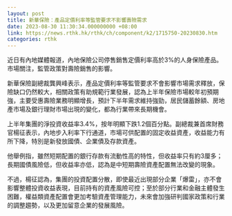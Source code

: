 ```yaml
---
layout: post
title: 新華保險：產品定價利率等監管要求不影響壽險需求
date: 2023-08-30 11:30:34.000000000 +08:00
link: https://news.rthk.hk/rthk/ch/component/k2/1715750-20230830.htm
categories: rthk
---
```


近日有內地媒體報道，內地保險公司停售銷售定價利率高於3%的人身保險產品。市場關注，監管政策對壽險銷售的影響。

新華保險副總裁龔興峰表示，產品定價利率等監管要求不會影響市場需求釋放，保險缺口仍然較大，相關政策有助規範行業發展，認為上半年保險市場較年初預期強，主要受惠壽險業務明顯增長，預計下半年需求維持強勁，居民儲蓄餘額、房地產市場及銀行理財市場出現的變化，都為行業帶來長期機會。

上半年集團的淨投資收益率3.4%，按年明顯下跌1.2個百分點。副總裁兼首席財務官楊征表示，內地步入利率下行通道，市場可供配置的固定收益資產，收益能力有所下降，特別是新發放國債、企業債及存款資產。

他舉例指，雖然短期配置的銀行存款有流動性高的特性，但收益率只有約3厘多；長期國債風險低，但收益率亦低，認為是中短期壽險資產配置無法改變的現象。

不過，楊征認為，集團的投資配置分散，即使最近出現部分企業「爆雷」，亦不會影響整體投資收益表現，目前持有的資產風險可控；至於部分行業和金融主體發生困難，權益類資產配置會更加考驗資產管理能力，未來會加強研判國家政策和行業的調整趨勢，以及更加留意企業的發展風險。

